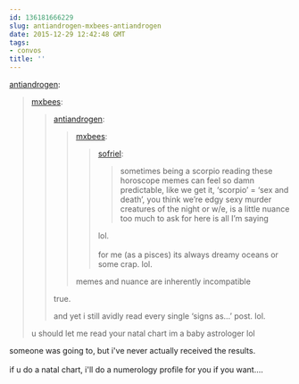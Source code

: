 ```yaml
---
id: 136181666229
slug: antiandrogen-mxbees-antiandrogen
date: 2015-12-29 12:42:48 GMT
tags:
- convos
title: ''
---
```

<p><a class="tumblr_blog" href="http://antiandrogen.tumblr.com/post/136180400491">antiandrogen</a>:</p>
<blockquote>
<p><a class="tumblr_blog" href="http://mxbees.tumblr.com/post/136180069724">mxbees</a>:</p>
<blockquote>
<p><a class="tumblr_blog" href="http://antiandrogen.tumblr.com/post/136179843751">antiandrogen</a>:</p>
<blockquote>
<p><a class="tumblr_blog" href="http://mxbees.tumblr.com/post/136179518569">mxbees</a>:</p>
<blockquote>
<p><a class="tumblr_blog" href="http://sofriel.tumblr.com/post/136170349179">sofriel</a>:</p>
<blockquote>
<p>sometimes being a scorpio reading these horoscope memes can feel so damn predictable, like we get it, ‘scorpio’ = ‘sex and death’, you think we’re edgy sexy murder creatures of the night or w/e, is a little nuance too much to ask for here is all I’m saying</p>
</blockquote>
<p>lol.<br><br>for me (as a pisces) its always dreamy oceans or some crap. lol.</p>
</blockquote>
<p>memes and nuance are inherently incompatible</p>
</blockquote>
<p>true.</p>

<p>and yet i still avidly read every single ‘signs as…’ post. lol.</p>
</blockquote>
<p>u should let me read your natal chart im a baby astrologer lol</p>
</blockquote>

<p>someone was going to, but i've never actually received the results.<br/><br/>if u do a natal chart, i'll do a numerology profile for you if you want....</p>